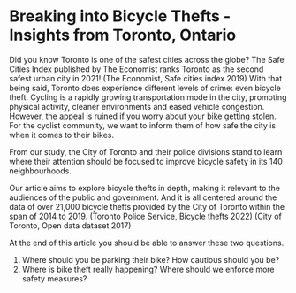 # Breaking into Bicycle Thefts - Insights from Toronto, Ontario

Did you know Toronto is one of the safest cities across the globe? The Safe Cities Index published by The Economist ranks Toronto as the second safest urban city in 2021! (The Economist, Safe cities index 2019) With that being said, Toronto does experience different levels of crime: even bicycle theft. Cycling is a rapidly growing transportation mode in the city, promoting physical activity, cleaner environments and eased vehicle congestion. However, the appeal is ruined if you worry about your bike getting stolen. For the cyclist community, we want to inform them of how safe the city is when it comes to their bikes.

From our study, the City of Toronto and their police divisions stand to learn where their attention should be focused to improve bicycle safety in its 140 neighbourhoods.

Our article aims to explore bicycle thefts in depth, making it relevant to the audiences of the public and government. And it is all centered around the data of over 21,000 bicycle thefts provided by the City of Toronto within the span of 2014 to 2019. (Toronto Police Service, Bicycle thefts 2022) (City of Toronto, Open data dataset 2017)

At the end of this article you should be able to answer these two questions.
1. Where should you be parking their bike? How cautious should you be?
2. Where is bike theft really happening? Where should we enforce more safety measures?
